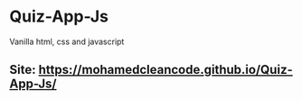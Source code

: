 # Quiz-App-Js
Vanilla html, css and javascript
## Site: https://mohamedcleancode.github.io/Quiz-App-Js/
